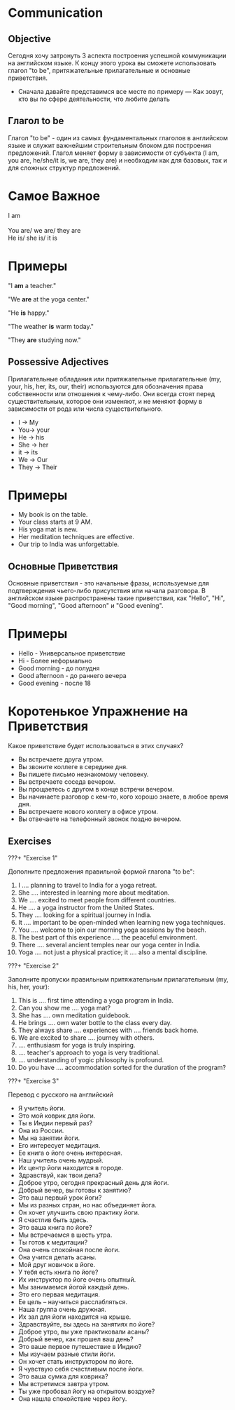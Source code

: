 # Communication

## Objective

Сегодня хочу затронуть 3 аспекта построения успешной коммуникации на английском языке. К концу этого урока вы сможете использовать глагол "to be", притяжательные прилагательные и основные приветствия. 

-  Сначала давайте представимся все месте по примеру — Как зовут, кто вы по сфере деятельности, что любите делать

## Глагол to be

Глагол "to be" - один из самых фундаментальных глаголов в английском языке и служит важнейшим строительным блоком для построения предложений. Глагол меняет форму в зависимости от субъекта (I am, you are, he/she/it is, we are, they are) и необходим как для базовых, так и для сложных структур предложений.

# Самое Важное

I am <br />  
You are/ we are/ they are <br /> 
He is/ she is/ it is <br /> 

# Примеры

"I **am** a teacher." <br /> 

 "We **are** at the yoga center." <br /> 

 "He **is** happy." <br /> 

 "The weather **is** warm today." <br /> 

"They **are** studying now." <br /> 

## Possessive Adjectives

Прилагательные обладания или притяжательные прилагательные (my, your, his, her, its, our, their) используются для обозначения права собственности или отношения к чему-либо. Они всегда стоят перед существительным, которое они изменяют, и не меняют форму в зависимости от рода или числа существительного.

- I -> My
- You-> your
- He -> his
- She -> her
- it -> its
- We -> Our
- They -> Their

# Примеры

- My book is on the table. 
- Your class starts at 9 AM. 
- His yoga mat is new.
- Her meditation techniques are effective. 
- Our trip to India was unforgettable. 


## Основные Приветствия

Основные приветствия - это начальные фразы, используемые для подтверждения чьего-либо присутствия или начала разговора. В английском языке распространены такие приветствия, как "Hello", "Hi", "Good morning", "Good afternoon" и "Good evening".

# Примеры 

- Hello - Универсальное приветствие
- Hi - Более неформально
- Good morning - до полудня
- Good afternoon - до раннего вечера
- Good evening - после 18

# Коротенькое Упражнение на Приветствия

Какое приветствие будет использоваться в этих случаях?

- Вы встречаете друга утром.
- Вы звоните коллеге в середине дня.
- Вы пишете письмо незнакомому человеку.
- Вы встречаете соседа вечером.
- Вы прощаетесь с другом в конце встречи вечером.
- Вы начинаете разговор с кем-то, кого хорошо знаете, в любое время дня.
- Вы встречаете нового коллегу в офисе утром.
- Вы отвечаете на телефонный звонок поздно вечером.

## Exercises

???+ "Exercise 1"

Дополните предложения правильной формой глагола "to be":

1. I .... planning to travel to India for a yoga retreat.
2. She ....  interested in learning more about meditation.
3. We ....  excited to meet people from different countries.
4. He .... a yoga instructor from the United States.
5. They ....  looking for a spiritual journey in India.
6. It ....  important to be open-minded when learning new yoga techniques.
7. You .... welcome to join our morning yoga sessions by the beach.
8. The best part of this experience .... the peaceful environment.
9. There .... several ancient temples near our yoga center in India.
10. Yoga ....  not just a physical practice; it ....  also a mental discipline.

???+ "Exercise 2"

Заполните пропуски правильным притяжательным прилагательным (my, his, her, your):

1. This is ....  first time attending a yoga program in India.
2. Can you show me .... yoga mat?
3. She has .... own meditation guidebook.
4. He brings .... own water bottle to the class every day.
5. They always share .... experiences with .... friends back home.
6. We are excited to share .... journey with others.
7. ....  enthusiasm for yoga is truly inspiring.
8. ....  teacher's approach to yoga is very traditional.
9. .... understanding of yogic philosophy is profound.
10. Do you have .... accommodation sorted for the duration of the program?

???+ "Exercise 3"

Перевод с русского на английский 

- Я учитель йоги.
- Это мой коврик для йоги.
- Ты в Индии первый раз?
- Она из России.
- Мы на занятии йоги.
- Его интересует медитация.
- Ее книга о йоге очень интересная.
- Наш учитель очень мудрый.
- Их центр йоги находится в городе.
- Здравствуй, как твои дела?
- Доброе утро, сегодня прекрасный день для йоги.
- Добрый вечер, вы готовы к занятию?
- Это ваш первый урок йоги?
- Мы из разных стран, но нас объединяет йога.
- Он хочет улучшить свою практику йоги.
- Я счастлив быть здесь.
- Это ваша книга по йоге?
- Мы встречаемся в шесть утра.
- Ты готов к медитации?
- Она очень спокойная после йоги.
- Она учится делать асаны.
- Мой друг новичок в йоге.
- У тебя есть книга по йоге?
- Их инструктор по йоге очень опытный.
- Мы занимаемся йогой каждый день.
- Это его первая медитация.
- Ее цель – научиться расслабляться.
- Наша группа очень дружная.
- Их зал для йоги находится на крыше.
- Здравствуйте, вы здесь на занятиях по йоге?
- Доброе утро, вы уже практиковали асаны?
- Добрый вечер, как прошел ваш день?
- Это ваше первое путешествие в Индию?
- Мы изучаем разные стили йоги.
- Он хочет стать инструктором по йоге.
- Я чувствую себя счастливым после йоги.
- Это ваша сумка для коврика?
- Мы встретимся завтра утром.
- Ты уже пробовал йогу на открытом воздухе?
- Она нашла спокойствие через йогу.


